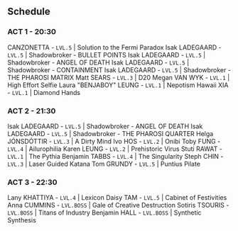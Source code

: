 ## Schedule

### ACT 1 - 20:30

CANZONETTA - `LVL.5` | Solution to the Fermi Paradox
Isak LADEGAARD - `LVL.5` | Shadowbroker - BULLET POINTS
Isak LADEGAARD - `LVL.5` | Shadowbroker - ANGEL OF DEATH
Isak LADEGAARD - `LVL.5` | Shadowbroker - CONTAINMENT
Isak LADEGAARD - `LVL.5` | Shadowbroker - THE PHAROSI MATRIX
Matt SEARS - `LVL.3` | D20
Megan VAN WYK - `LVL.1` | High Effort Selfie
Laura "BENJABOY" LEUNG - `LVL.1` | Nepotism
Hawaii XIA - `LVL.1` | Diamond Hands

### ACT 2  - 21:30

Isak LADEGAARD - `LVL.5` | Shadowbroker - ANGEL OF DEATH
Isak LADEGAARD - `LVL.5` | Shadowbroker - THE PHAROSI QUARTER
Helga JÓNSDÓTTIR - `LVL.3` | A Dirty Mind
Ivo HOS - `LVL.2` | Onibi
Toby FUNG - `LVL.4` | Ailurophilia
Karen LEUNG - `LVL.2` | Prehistoric Virus
Stuti RAWAT - `LVL.1` | The Pythia
Benjamin TABBS - `LVL.4` | The Singularity
Steph CHIN - `LVL.3` | Laser Guided Katana
Tom GRUNDY - `LVL.5` | Puntius Pilate

### ACT 3 - 22:30
    
Lany KHATTIYA - `LVL.4` | Lexicon
Daisy TAM - `LVL.5` | Cabinet of Festivities
Anna CUMMINS - `LVL.BOSS` | Gale of Creative Destruction
Sotiris TSOURIS - `LVL.BOSS` | Titans of Industry
Benjamin HALL - `LVL.BOSS` | Synthetic Synthesis